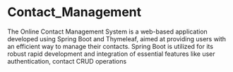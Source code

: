# Contact_Management
The Online Contact Management System is a web-based application developed using Spring Boot and Thymeleaf, aimed at providing users with an efficient way to manage their contacts. Spring Boot is utilized for its robust rapid development and integration of essential features like user authentication, contact CRUD operations
